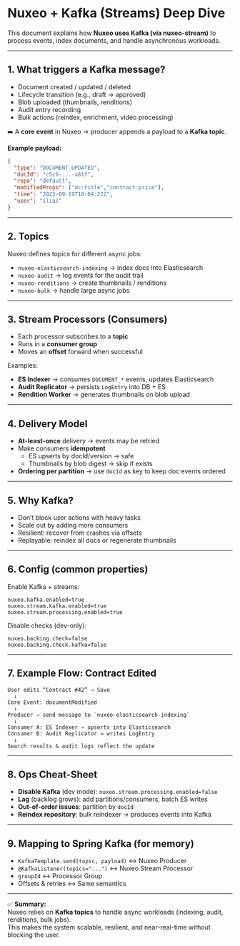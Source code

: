 # Nuxeo + Kafka (Streams) Deep Dive

This document explains how **Nuxeo uses Kafka (via nuxeo-stream)** to process events, index documents, and handle asynchronous workloads.

---

## 1. What triggers a Kafka message?
- Document created / updated / deleted
- Lifecycle transition (e.g., draft → approved)
- Blob uploaded (thumbnails, renditions)
- Audit entry recording
- Bulk actions (reindex, enrichment, video processing)

➡️ A **core event** in Nuxeo → producer appends a payload to a **Kafka topic**.

**Example payload:**
```json
{
  "type": "DOCUMENT_UPDATED",
  "docId": "c5c6-...-a81f",
  "repo": "default",
  "modifiedProps": ["dc:title","contract:price"],
  "time": "2025-09-19T10:04:22Z",
  "user": "ilias"
}
```

---

## 2. Topics
Nuxeo defines topics for different async jobs:
- `nuxeo-elasticsearch-indexing` → index docs into Elasticsearch
- `nuxeo-audit` → log events for the audit trail
- `nuxeo-renditions` → create thumbnails / renditions
- `nuxeo-bulk` → handle large async jobs

---

## 3. Stream Processors (Consumers)
- Each processor subscribes to a **topic**
- Runs in a **consumer group**
- Moves an **offset** forward when successful

Examples:
- **ES Indexer** → consumes `DOCUMENT_*` events, updates Elasticsearch
- **Audit Replicator** → persists `LogEntry` into DB + ES
- **Rendition Worker** → generates thumbnails on blob upload

---

## 4. Delivery Model
- **At-least-once** delivery → events may be retried
- Make consumers **idempotent**
  - ES upserts by docId/version → safe
  - Thumbnails by blob digest → skip if exists
- **Ordering per partition** → use `docId` as key to keep doc events ordered

---

## 5. Why Kafka?
- Don’t block user actions with heavy tasks
- Scale out by adding more consumers
- Resilient: recover from crashes via offsets
- Replayable: reindex all docs or regenerate thumbnails

---

## 6. Config (common properties)
Enable Kafka + streams:
```
nuxeo.kafka.enabled=true
nuxeo.stream.kafka.enabled=true
nuxeo.stream.processing.enabled=true
```

Disable checks (dev-only):
```
nuxeo.backing.check=false
nuxeo.backing.check.kafka=false
```

---

## 7. Example Flow: Contract Edited
```
User edits “Contract #42” → Save
  ↓
Core Event: documentModified
  ↓
Producer → send message to `nuxeo-elasticsearch-indexing`
  ↓
Consumer A: ES Indexer → upserts into Elasticsearch
Consumer B: Audit Replicator → writes LogEntry
  ↓
Search results & audit logs reflect the update
```

---

## 8. Ops Cheat-Sheet
- **Disable Kafka** (dev mode): `nuxeo.stream.processing.enabled=false`
- **Lag** (backlog grows): add partitions/consumers, batch ES writes
- **Out-of-order issues**: partition by `docId`
- **Reindex repository**: bulk reindexer → produces events into Kafka

---

## 9. Mapping to Spring Kafka (for memory)
- `KafkaTemplate.send(topic, payload)` ↔ Nuxeo Producer
- `@KafkaListener(topics="...")` ↔ Nuxeo Stream Processor
- `groupId` ↔ Processor Group
- Offsets & retries ↔ Same semantics

---

✅ **Summary:**  
Nuxeo relies on **Kafka topics** to handle async workloads (indexing, audit, renditions, bulk jobs).  
This makes the system scalable, resilient, and near-real-time without blocking the user.
